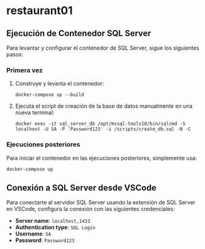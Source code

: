 # restaurant01

## Ejecución de Contenedor SQL Server

Para levantar y configurar el contenedor de SQL Server, sigue los siguientes pasos:

### Primera vez

1. Construye y levanta el contenedor:
   ```
   docker-compose up --build
   ```

2. Ejecuta el script de creación de la base de datos manualmente en una nueva terminal:
   ```
   docker exec -it sql_server_db /opt/mssql-tools18/bin/sqlcmd -S localhost -U SA -P 'Password123' -i /scripts/create_db.sql -N -C
   ```

### Ejecuciones posteriores

Para iniciar el contenedor en las ejecuciones posteriores, simplemente usa:
```
docker-compose up
```
## Conexión a SQL Server desde VSCode

Para conectarte al servidor SQL Server usando la extensión de SQL Server en VSCode, configura la conexión con las siguientes credenciales:

- **Server name**: `localhost,1433`
- **Authentication type**: `SQL Login`
- **Username**: `SA`
- **Password**: `Password123`



